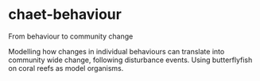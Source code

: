 # chaet-behaviour
From behaviour to community change

Modelling how changes in individual behaviours can translate into community wide change, following disturbance events. Using butterflyfish on coral reefs as model organisms.
